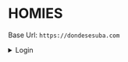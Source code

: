 # HOMIES
Base Url: `https://dondesesuba.com`

<details >
    
Endpoint:
    
```
/login
```

Headers:
```java
null
```

Body:
<summary>Login</summary>

```json
{
    "username": "jorge4",
    "password": "123248"
}
```
</details>
